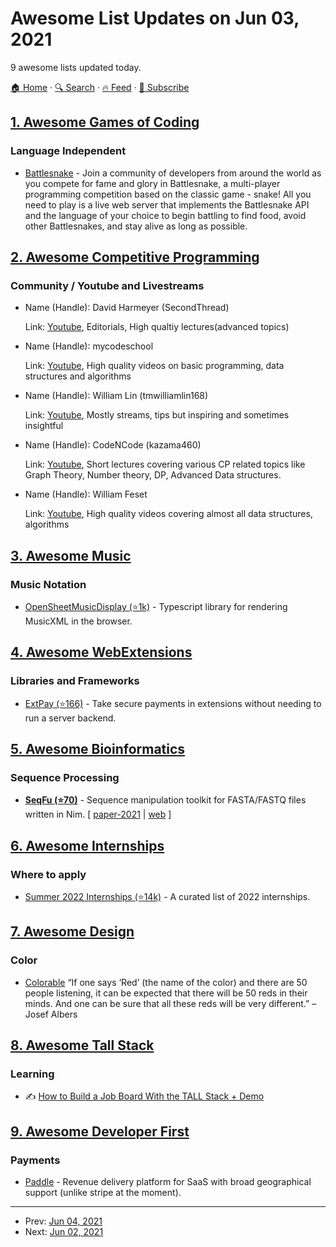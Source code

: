 # Awesome List Updates on Jun 03, 2021

9 awesome lists updated today.

[🏠 Home](/README.md) · [🔍 Search](https://test.trackawesomelist.com/search/) · [🔥 Feed](https://test.trackawesomelist.com/feed.xml) · [📮 Subscribe](https://trackawesomelist.us17.list-manage.com/subscribe?u=d2f0117aa829c83a63ec63c2f&id=36a103854c)



## [1. Awesome Games of Coding](/content/michelpereira/awesome-games-of-coding/README.md)

### Language Independent

*   [Battlesnake](https://play.battlesnake.com) - Join a community of developers from around the world as you compete for fame and glory in Battlesnake, a multi-player programming competition based on the classic game - snake! All you need to play is a live web server that implements the Battlesnake API and the language of your choice to begin battling to find food, avoid other Battlesnakes, and stay alive as long as possible.

## [2. Awesome Competitive Programming](/content/lnishan/awesome-competitive-programming/README.md)

### Community / Youtube and Livestreams

- Name (Handle): David Harmeyer (SecondThread)

  Link: [Youtube](https://www.youtube.com/channel/UCXbCohpE9IoVQUD2Ifg1d1g), Editorials, High qualtiy lectures(advanced topics)


- Name (Handle): mycodeschool

  Link: [Youtube](https://www.youtube.com/user/mycodeschool), High quality videos on basic programming, data structures and algorithms


- Name (Handle): William Lin (tmwilliamlin168)

  Link: [Youtube](https://www.youtube.com/channel/UCKuDLsO0Wwef53qdHPjbU2Q), Mostly streams, tips but inspiring and sometimes insightful


- Name (Handle): CodeNCode (kazama460)

  Link: [Youtube](https://www.youtube.com/channel/UC0zvY3yIBQTrSutsV-4yscQ), Short lectures covering various CP related topics like Graph Theory, Number theory, DP, Advanced Data structures.


- Name (Handle): William Feset

  Link: [Youtube](https://www.youtube.com/user/purpongie), High quality videos covering almost all data structures, algorithms



## [3. Awesome Music](/content/ciconia/awesome-music/README.md)

### Music Notation

*   [OpenSheetMusicDisplay (⭐1k)](https://github.com/opensheetmusicdisplay/opensheetmusicdisplay) - Typescript library for rendering MusicXML in the browser.

## [4. Awesome WebExtensions](/content/fregante/Awesome-WebExtensions/README.md)

### Libraries and Frameworks

*   [ExtPay (⭐166)](https://github.com/Glench/ExtPay) - Take secure payments in extensions without needing to run a server backend.

## [5. Awesome Bioinformatics](/content/danielecook/Awesome-Bioinformatics/README.md)

### Sequence Processing

*   **[SeqFu (⭐70)](https://github.com/telatin/seqfu2)** - Sequence manipulation toolkit for FASTA/FASTQ files written in Nim. \[ [paper-2021](https://www.mdpi.com/2306-5354/8/5/59) | [web](https://telatin.github.io/seqfu2/) ]

## [6. Awesome Internships](/content/lodthe/awesome-internships/README.md)

### Where to apply

*   [Summer 2022 Internships (⭐14k)](https://github.com/pittcsc/Summer2022-Internships) - A curated list of 2022 internships.

## [7. Awesome Design](/content/gztchan/awesome-design/README.md)

### Color

*   [Colorable](https://colorable.jxnblk.com/) “If one says ‘Red’ (the name of the color) and there are 50 people listening, it can be expected that there will be 50 reds in their minds. And one can be sure that all these reds will be very different.” – Josef Albers

## [8. Awesome Tall Stack](/content/livewire/awesome-tall-stack/README.md)

### Learning

*   ✍️ [How to Build a Job Board With the TALL Stack + Demo](https://lightit.io/blog/how-to-do-a-job-board-with-the-tall-stack/)

## [9. Awesome Developer First](/content/agamm/awesome-developer-first/README.md)

### Payments

*   [Paddle](https://paddle.com/) - Revenue delivery platform for SaaS with broad geographical support (unlike stripe at the moment).

---

- Prev: [Jun 04, 2021](/content/2021/06/04/README.md)
- Next: [Jun 02, 2021](/content/2021/06/02/README.md)